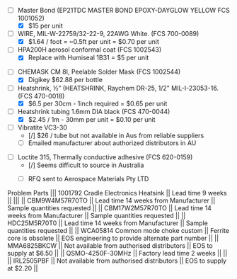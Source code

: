 - [ ] Master Bond (EP21TDC MASTER BOND EPOXY-DAYGLOW YELLOW FCS 1001052)
	- [x] $15 per unit
- [ ] WIRE, MIL-W-22759/32-22-9, 22AWG White. (FCS 700-0089)
	- [x] $1.64 / foot = ~0.5ft per unit = $0.70 per unit
- [ ] HPA200H aerosol conformal coat (FCS 1002543)
	- [x] Replace with Humiseal 1B31 = $5 per unit
* [ ] CHEMASK CM 8I, Peelable Solder Mask (FCS 1002544)
	* [x] Digikey $62.88 per bottle
* [ ] Heatshrink, ½” (HEATSHRINK, Raychem DR-25, 1/2" MIL-I-23053-16. (FCS 470-0018)
	* [x] $6.5 per 30cm - 1inch required = $0.65 per unit
* [ ] Heatshrink tubing 1.6mm DIA black (FCS 470-0044)
	* [x] $2.45 / 1m - 30mm per unit = $0.10 per unit

* [ ] Vibratite VC3-30
	* [/] $26 / tube but not available in Aus from reliable suppliers
	* [ ] Emailed manufacturer about authorized distributors in AU
- [ ] Loctite 315, Thermally conductive adhesive (FCS 620-0159)
	- [/] Seems difficult to source in Australia
	- [ ] RFQ sent to Aerospace Materials Pty LTD


Problem Parts
||| 1001792 Cradle Electronics Heatsink || Lead time 9 weeks ||  |||
|| CBM9W4M57R70TO || Lead time 14 weeks from Manufacturer || Sample quantities requested ||
|| CBM17W2M57R70TO || Lead time 14 weeks from Manufacturer || Sample quantities requested ||
|| HDC25M5R70T0 || Lead time 14 weeks from Manufacturer || Sample quantities requested ||
|| WCA05814 Common mode choke custom || Ferrite core is obsolete || EOS engineering to provide alternate part number ||
|| MMA6825BKCW || Not available from authorised distributors || EOS to supply at $6.50 ||
|| QSMO-4250F-30MHz || Factory lead time 2 weeks || ||
|| IRL2505PBF || Not available from authorised distributors || EOS to supply at $2.20 ||
